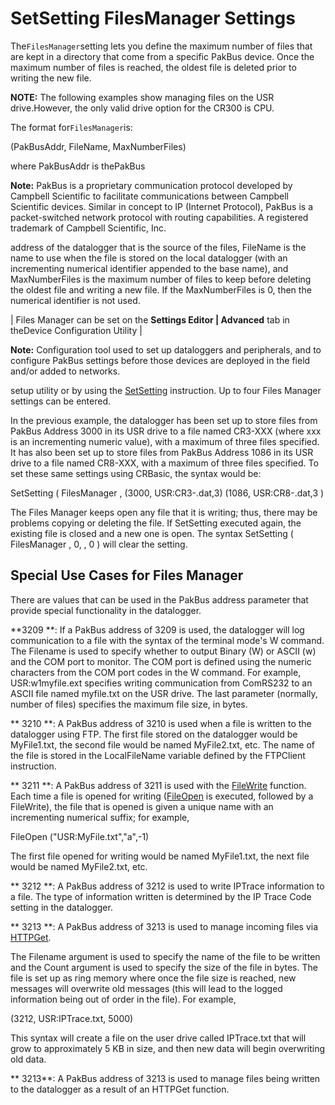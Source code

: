 # SetSetting FilesManager Settings

The`FilesManager`setting lets you define the maximum number of files that are kept in a directory that come from a specific PakBus device. Once the maximum number of files is reached, the oldest file is deleted prior to writing the new file.

**NOTE:** The following examples show managing files on the USR drive.However, the only valid drive option for the CR300 is CPU.

The format for`FilesManager`is:

(PakBusAddr, FileName, MaxNumberFiles)

where PakBusAddr is thePakBus

**Note:** PakBus is a proprietary communication protocol developed by Campbell Scientific to facilitate communications between Campbell Scientific devices. Similar in concept to IP (Internet Protocol), PakBus is a packet-switched network protocol with routing capabilities. A registered trademark of Campbell Scientific, Inc.

address of the datalogger that is the source of the files, FileName is the name to use when the file is stored on the local datalogger (with an incrementing numerical identifier appended to the base name), and MaxNumberFiles is the maximum number of files to keep before deleting the oldest file and writing a new file. If the MaxNumberFiles is 0, then the numerical identifier is not used.

| Files Manager can be set on the **Settings Editor | Advanced** tab in theDevice Configuration Utility |

**Note:** Configuration tool used to set up dataloggers and peripherals, and to configure PakBus settings before those devices are deployed in the field and/or added to networks.

setup utility or by using the [SetSetting](setstatussetsetting.md) instruction. Up to four Files Manager settings can be entered.

In the previous example, the datalogger has been set up to store files from PakBus Address 3000 in its USR drive to a file named CR3-XXX (where xxx is an incrementing numeric value), with a maximum of three files specified. It has also been set up to store files from PakBus Address 1086 in its USR drive to a file named CR8-XXX, with a maximum of three files specified. To set these same settings using CRBasic, the syntax would be:

SetSetting ( FilesManager , (3000, USR:CR3-.dat,3) (1086, USR:CR8-.dat,3 )

The Files Manager keeps open any file that it is writing; thus, there may be problems copying or deleting the file. If SetSetting executed again, the existing file is closed and a new one is open. The syntax SetSetting ( FilesManager , 0, , 0 ) will clear the setting.

## Special Use Cases for Files Manager

There are values that can be used in the PakBus address parameter that provide special functionality in the datalogger.

**3209 **: If a PakBus address of 3209 is used, the datalogger will log communication to a file with the syntax of the terminal mode's W command. The Filename is used to specify whether to output Binary (W) or ASCII (w) and the COM port to monitor. The COM port is defined using the numeric characters from the COM port codes in the W command. For example, USR:w1myfile.ext specifies writing communication from ComRS232 to an ASCII file named myfile.txt on the USR drive. The last parameter (normally, number of files) specifies the maximum file size, in bytes.

** 3210 **: A PakBus address of 3210 is used when a file is written to the datalogger using FTP. The first file stored on the datalogger would be MyFile1.txt, the second file would be named MyFile2.txt, etc. The name of the file is stored in the LocalFileName variable defined by the FTPClient instruction.

** 3211 **: A PakBus address of 3211 is used with the [FileWrite](filewrite.md) function. Each time a file is opened for writing ([FileOpen](fileopen.md) is executed, followed by a FileWrite), the file that is opened is given a unique name with an incrementing numerical suffix; for example,

FileOpen ("USR:MyFile.txt","a",-1)

The first file opened for writing would be named MyFile1.txt, the next file would be named MyFile2.txt, etc.

** 3212 **: A PakBus address of 3212 is used to write IPTrace information to a file. The type of information written is determined by the IP Trace Code setting in the datalogger.

** 3213 **: A PakBus address of 3213 is used to manage incoming files via [HTTPGet](httpget.md).

The Filename argument is used to specify the name of the file to be written and the Count argument is used to specify the size of the file in bytes. The file is set up as ring memory where once the file size is reached, new messages will overwrite old messages (this will lead to the logged information being out of order in the file). For example,

(3212, USR:IPTrace.txt, 5000)

This syntax will create a file on the user drive called IPTrace.txt that will grow to approximately 5 KB in size, and then new data will begin overwriting old data.

** 3213**: A PakBus address of 3213 is used to manage files being written to the datalogger as a result of an HTTPGet function.

